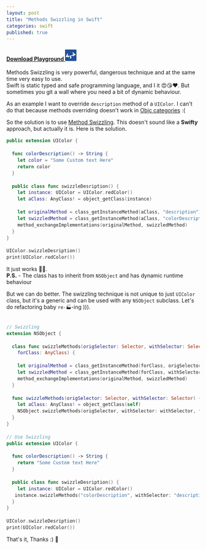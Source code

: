 ```yaml
---
layout: post
title: "Methods Swizzling in Swift"
categories: swift
published: true
---
```


#### [Download Playground  ](/code/2015-11-25-methods-swizzling-in-swift/Methods-Swizzling.playground.zip)[![Playground](/images/swift-playground.png)](/code/2015-11-25-methods-swizzling-in-swift/Methods-Swizzling.playground.zip)


Methods Swizzling is very powerful, dangerous technique and at the same time very easy to use.  
Swift is static typed and safe programming language, and I it 😍😘❤️. But sometimes you git a wall where you need a bit of dynamic behaviour.

As an example I want to override `description` method of a `UIColor`. I can't do that because methods overriding doesn't work in [Objc categories](http://stackoverflow.com/questions/5272451/overriding-methods-using-categories-in-objective-c) :(

So the solution is to use [Method Swizzling](http://nshipster.com/method-swizzling/). This doesn't sound like a **Swifty** approach, but actually it is. Here is the solution.

```swift
public extension UIColor {

  func colorDescription() -> String {
    let color = "Some Custom text Here"
    return color
  }

  public class func swizzleDesription() {
    let instance: UIColor = UIColor.redColor()
    let aClass: AnyClass! = object_getClass(instance)

    let originalMethod = class_getInstanceMethod(aClass, "description")
    let swizzledMethod = class_getInstanceMethod(aClass, "colorDescription")
    method_exchangeImplementations(originalMethod, swizzledMethod)
  }
}

UIColor.swizzleDesription()
print(UIColor.redColor())
```

It just works 🙌🎉.  
**P.S.** -  The class has to inherit from `NSObject` and has dynamic runtime behaviour 
    
But we can do better. The swizzling technique is not unique to just `UIColor` class, but it's a generic and can be used with any `NSObject` subclass. Let's do refactoring baby `re-🏭`-ing ))).

```swift

// Swizzling
extension NSObject {

  class func swizzleMethods(origSelector: Selector, withSelector: Selector, 
    forClass: AnyClass) {
    
    let originalMethod = class_getInstanceMethod(forClass, origSelector)
    let swizzledMethod = class_getInstanceMethod(forClass, withSelector)
    method_exchangeImplementations(originalMethod, swizzledMethod)
  }

  func swizzleMethods(origSelector: Selector, withSelector: Selector) {
    let aClass: AnyClass! = object_getClass(self)
    NSObject.swizzleMethods(origSelector, withSelector: withSelector, forClass: aClass)
  }
}

// Use Swizzling
public extension UIColor {

  func colorDescription() -> String {
    return "Some Custom text Here"
  }

  public class func swizzleDesription() {
    let instance: UIColor = UIColor.redColor()
   instance.swizzleMethods("colorDescription", withSelector: "description")
  }
}

UIColor.swizzleDesription()
print(UIColor.redColor())

```

That's it, Thanks :) 🙇
